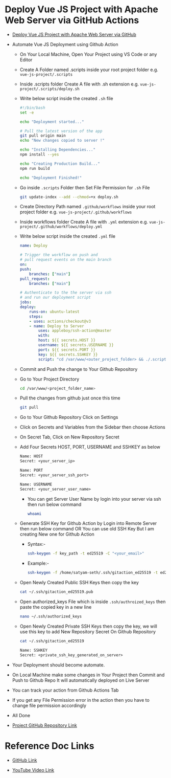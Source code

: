 # Deploy Vue JS Project with Apache Web Server via GitHub Actions

- [Deploy Vue JS Project with Apache Web Server via GitHub](https://github.com/satyam-seth-learnings/devops-learning/tree/main/51.deploy-vue-js-project-with-apache-web-server-via-github)

- Automate Vue JS Deployment using Github Action

    - On Your Local Machine, Open Your Project using VS Code or any Editor

    - Create A Folder named .scripts inside your root project folder e.g. `vue-js-project/.scripts`

    - Inside .scripts folder Create A file with .sh extension e.g. `vue-js-project/.scripts/deploy.sh`

    - Write below script inside the created `.sh` file

        ```sh
        #!/bin/bash
        set -e

        echo "Deployment started..."

        # Pull the latest version of the app
        git pull origin main
        echo "New changes copied to server !"

        echo "Installing Dependencies..."
        npm install --yes

        echo "Creating Production Build..."
        npm run build

        echo "Deployment Finished!"
        ```

    - Go inside `.scripts` Folder then Set File Permission for `.sh` File

        ```sh
        git update-index --add --chmod=+x deploy.sh
        ```

    - Create Directory Path named `.github/workflows` inside your root project folder e.g. `vue-js-project/.github/workflows`
    
    - Inside workflows folder Create A file with `.yml` extension e.g. `vue-js-project/.github/workflows/deploy.yml`
    
    - Write below script inside the created `.yml` file

        ```yml
        name: Deploy

        # Trigger the workflow on push and
        # pull request events on the main branch
        on:
        push:
            branches: ["main"]
        pull_request:
            branches: ["main"]

        # Authenticate to the the server via ssh
        # and run our deployment script
        jobs:
        deploy:
            runs-on: ubuntu-latest
            steps:
            - uses: actions/checkout@v3
            - name: Deploy to Server
                uses: appleboy/ssh-action@master
                with:
                host: ${{ secrets.HOST }}
                username: ${{ secrets.USERNAME }}
                port: ${{ secrets.PORT }}
                key: ${{ secrets.SSHKEY }}
                script: "cd /var/www/<outer_project_folder> && ./.scripts/deploy.sh"
        ```
       
    - Commit and Push the change to Your Github Repository

    - Go to Your Project Directory

        ```sh
        cd /var/www/<project_folder_name>
        ```

    - Pull the changes from github just once this time

        ```sh
        git pull
        ```
    
    - Go to Your Github Repository Click on Settings

    - Click on Secrets and Variables from the Sidebar then choose Actions

    - On Secret Tab, Click on New Repository Secret
    
    - Add Four Secrets HOST, PORT, USERNAME and SSHKEY as below

        ```txt
        Name: HOST
        Secret: <your_server_ip>
        ```

        ```txt
        Name: PORT
        Secret: <your_server_ssh_port>
        ```

        ```txt
        Name: USERNAME
        Secret: <your_server_user_name>
        ```

        - You can get Server User Name by login into your server via ssh then run below command

            ```sh
            whoami
            ```

    - Generate SSH Key for Github Action by Login into Remote Server then run below command OR You can use old SSH Key But I am creating New one for Github Action

        - Syntax:-
        
            ```sh
            ssh-keygen -f key_path -t ed25519 -C "<your_email>"
            ```

        - Example:- 
            
            ```sh
            ssh-keygen -f /home/satyam-seth/.ssh/gitaction_ed25519 -t ed25519 -C "gitactionautodeploy"
            ```

    - Open Newly Created Public SSH Keys then copy the key

        ```sh
        cat ~/.ssh/gitaction_ed25519.pub
        ```

    - Open authorized_keys File which is inside `.ssh/authroized_keys` then paste the copied key in a new line

        ```sh
        nano ~/.ssh/authorized_keys
        ```

    - Open Newly Created Private SSH Keys then copy the key, we will use this key to add New Repository Secret On Github Repository

        ```sh
        cat ~/.ssh/gitaction_ed25519
        ```

        ```txt
        Name: SSHKEY
        Secret: <private_ssh_key_generated_on_server>
        ```

- Your Deployment should become automate.

- On Local Machine make some changes in Your Project then Commit and Push to Github Repo It will automatically deployed on Live Server

- You can track your action from Github Actions Tab

- If you get any File Permission error in the action then you have to change file permission accordingly

- All Done

- [Project GitHub Repository Link](https://github.com/satyam-seth-learnings/deploy-vue-js-project-with-apache-web-server-via-github-deploy)

# Reference Doc Links

- [GitHub Link](https://github.com/geekyshow1/GeekyShowsNotes/blob/main/Deploy_React_Vue_Next_Nuxt_Apache_Github.md)

- [YouTube Video Link](https://youtu.be/VXZ-OPfPIDI?si=2OIO6tvR1AMgnRUB)